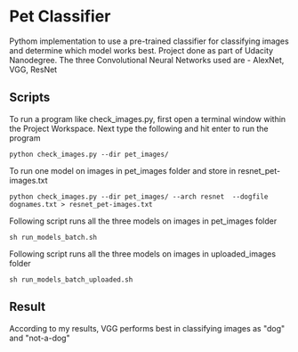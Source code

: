 # Pet Classifier

Pythom implementation to use a pre-trained classifier for classifying images and determine which model works best. Project done as part of Udacity Nanodegree. The three Convolutional Neural Networks used are - AlexNet, VGG, ResNet

## Scripts

To run a program like check_images.py, first open a terminal window within the Project Workspace. Next type the following and hit enter to run the program

`python check_images.py --dir pet_images/`

To run one model on images in pet_images folder and store in resnet_pet-images.txt

`python check_images.py --dir pet_images/ --arch resnet  --dogfile dognames.txt
     > resnet_pet-images.txt`

Following script runs all the three models on images in pet_images folder

`sh run_models_batch.sh`

Following script runs all the three models on images in uploaded_images folder

`sh run_models_batch_uploaded.sh`

## Result

According to my results, VGG performs best in classifying images as "dog" and "not-a-dog"
